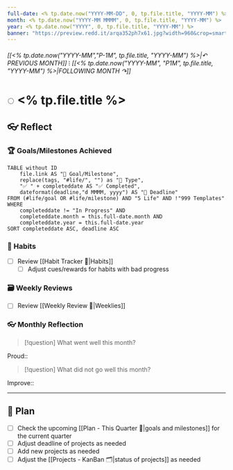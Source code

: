 ```yaml
---
full-date: <% tp.date.now("YYYY-MM-DD", 0, tp.file.title, "YYYY-MM") %>
month: <% tp.date.now("YYYY-MM MMMM", 0, tp.file.title, "YYYY-MM") %>
year: <% tp.date.now("YYYY", 0, tp.file.title, "YYYY-MM") %>
banner: "https://preview.redd.it/arqa352ph7x61.jpg?width=960&crop=smart&auto=webp&s=84f9245d607b029667d5bfc4abf36547fc6213de"
---
```


###### [[<% tp.date.now("YYYY-MM","P-1M", tp.file.title, "YYYY-MM") %>|↶ PREVIOUS MONTH]] ⁝ [[<% tp.date.now("YYYY-MM", "P1M", tp.file.title, "YYYY-MM") %>|FOLLOWING MONTH ↷]]
# ◌ <% tp.file.title %>
## 👓 Reflect
### 🏆 Goals/Milestones Achieved
```dataview
TABLE without ID
	file.link AS "🏁 Goal/Milestone",
	replace(tags, "#life/", "") as "🎯 Type",
	"✅ " + completeddate AS "✅ Completed",
	dateformat(deadline,"d MMMM, yyyy") AS "📅 Deadline"
FROM (#life/goal OR #life/milestone) AND "5 Life" AND !"999 Templates"
WHERE 
	completeddate != "In Progress" AND
	completeddate.month = this.full-date.month AND
	completeddate.year = this.full-date.year
SORT completeddate ASC, deadline ASC
```

### 🔄 Habits
- [ ] Review [[Habit Tracker 🔁|Habits]]
	- [ ] Adjust cues/rewards for habits with bad progress

### 🗃️ Weekly Reviews
- [ ] Review [[Weekly Review 📑|Weeklies]]

### 👓 Monthly Reflection

>[!question] What went well this month?

Proud::

>[!question] What did not go well this month?

Improve::

---
## 🔭 Plan
- [ ] Check the upcoming [[Plan - This Quarter 🔭|goals and milestones]] for the current quarter
- [ ] Adjust deadline of projects as needed
- [ ] Add new projects as needed
- [ ] Adjust the [[Projects - KanBan 🗂️|status of projects]] as needed
